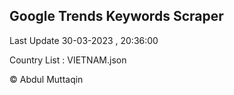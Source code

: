 

## Google Trends Keywords Scraper 
 
Last Update 30-03-2023 , 20:36:00

Country List :
VIETNAM.json



© Abdul Muttaqin 
